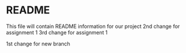# README

This file will contain README information for our project
2nd change for assignment 1
3rd change for assignment 1

1st change for new branch
